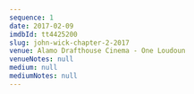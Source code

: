 ```yaml
---
sequence: 1
date: 2017-02-09
imdbId: tt4425200
slug: john-wick-chapter-2-2017
venue: Alamo Drafthouse Cinema - One Loudoun
venueNotes: null
medium: null
mediumNotes: null
---
```


